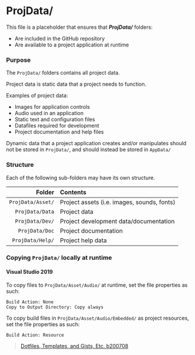 ﻿# ProjData/
This file is a placeholder that ensures that ***ProjData/*** folders:
* Are included in the GitHub repository
* Are available to a project application at runtime

### Purpose
The `ProjData/` folders contains all project data.

Project data is static data that a project needs to function.

Examples of project data:
* Images for application controls
* Audio used in an application
* Static text and configuration files
* Datafiles required for development
* Project documentation and help files

Dynamic data that a project application creates and/or manipulates should not be stored in `ProjData/`, and should instead be stored in `AppData/`

### Structure
Each of the following sub-folders may have its own structure.

| Folder            | Contents                                     |
|------------------:|:---------------------------------------------|
| `ProjData/Asset/` | Project assets (i.e. images, sounds, fonts)  |
| `ProjData/Data`   | Project data                                 |
| `ProjData/Dev/`   | Project development data/documentation       |
| `ProjData/Doc`    | Project documentation                        |
| `ProjData/Help/`  | Project help data                            |

### Copying `ProjData/` locally at runtime

#### Visual Studio 2019
To copy files to `ProjData/Asset/Audio/` at runtime, set the file properties as such:
```
Build Action: None
Copy to Output Directory: Copy always
```

To copy build files in `ProjData/Asset/Audio/Embedded/` as project resources, set the file properties as such:
```
Build Action: Resource
```

> [Dotfiles, Templates, and Gists, Etc. b200708](https://github.com/APrettyCoolProgram/dotfiles-templates-and-gists-etc)